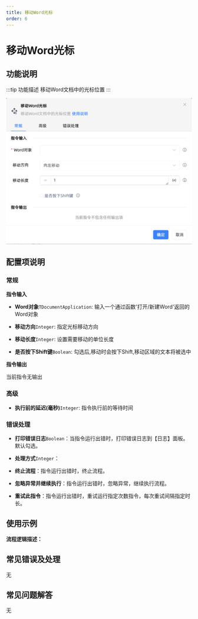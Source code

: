 ```yaml
---
title: 移动Word光标
order: 6
---
```


# 移动Word光标

## 功能说明

:::tip 功能描述
移动Word文档中的光标位置
:::

![移动Word光标](../../../assets/移动Word光标_command.png)

## 配置项说明

### 常规

**指令输入**

- **Word对象**`TDocumentApplication`: 输入一个通过函数'打开/新建Word'返回的Word对象

- **移动方向**`Integer`: 指定光标移动方向

- **移动长度**`Integer`: 设置需要移动的单位长度

- **是否按下Shift键**`Boolean`: 勾选后,移动时会按下Shift,移动区域的文本将被选中


**指令输出**

当前指令无输出

### 高级

- **执行前的延迟(毫秒)**`Integer`: 指令执行前的等待时间

### 错误处理

- **打印错误日志**`Boolean`：当指令运行出错时，打印错误日志到【日志】面板。默认勾选。

- **处理方式**`Integer`：

 - **终止流程**：指令运行出错时，终止流程。

 - **忽略异常并继续执行**：指令运行出错时，忽略异常，继续执行流程。

 - **重试此指令**：指令运行出错时，重试运行指定次数指令，每次重试间隔指定时长。

## 使用示例

**流程逻辑描述：** 

## 常见错误及处理

无

## 常见问题解答

无

